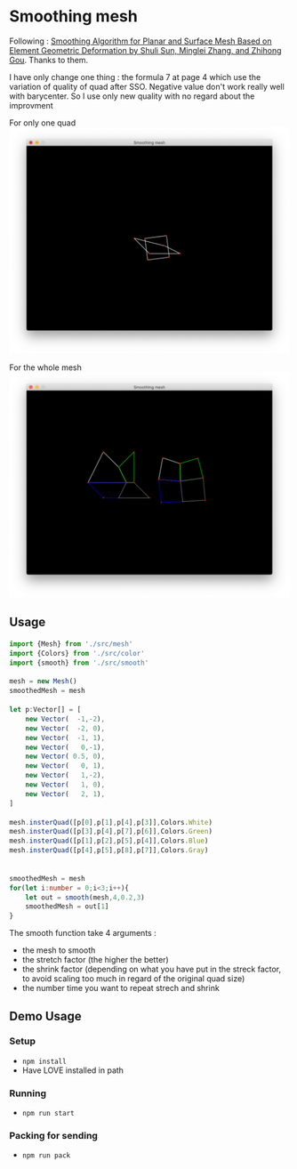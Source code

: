 # Smoothing mesh 



Following : [Smoothing Algorithm for Planar and Surface Mesh Based on Element Geometric Deformation by 
Shuli Sun, Minglei Zhang, and Zhihong Gou](http://downloads.hindawi.com/journals/mpe/2015/435648.pdf). Thanks to them.

I have only change one thing : the formula 7 at page 4 which use the variation of quality of quad after SSO.
Negative value don't work really well with barycenter. So I use only new quality with no regard about the improvment

For only one quad 
![smoothing one quad](screenshot.png)

For the whole mesh 
![smoothing one mesh of quad](screenshot2.png)

## Usage 

```typescript
import {Mesh} from './src/mesh'
import {Colors} from './src/color'
import {smooth} from './src/smooth'

mesh = new Mesh()
smoothedMesh = mesh

let p:Vector[] = [
	new Vector(  -1,-2),
	new Vector(  -2, 0),
	new Vector(  -1, 1),
	new Vector(   0,-1),
	new Vector( 0.5, 0),
	new Vector(   0, 1),
	new Vector(   1,-2),
	new Vector(   1, 0),
	new Vector(   2, 1),
]

mesh.insterQuad([p[0],p[1],p[4],p[3]],Colors.White)
mesh.insterQuad([p[3],p[4],p[7],p[6]],Colors.Green)
mesh.insterQuad([p[1],p[2],p[5],p[4]],Colors.Blue)
mesh.insterQuad([p[4],p[5],p[8],p[7]],Colors.Gray)


smoothedMesh = mesh
for(let i:number = 0;i<3;i++){
	let out = smooth(mesh,4,0.2,3)
	smoothedMesh = out[1]
}
```

The smooth function take 4 arguments : 

- the mesh to smooth
- the stretch factor (the higher the better)
- the shrink factor (depending on what you have put in the streck factor, to avoid scaling too much in regard of the original quad size)
- the number time you want to repeat strech and shrink 


## Demo Usage

### Setup
- `npm install`
- Have LOVE installed in path

### Running
- `npm run start`

### Packing for sending 
- `npm run pack`
